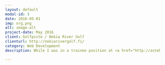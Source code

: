 ```yaml
---
layout: default
modal-id: 3
date: 2016-05-01
img: nrg.png
alt: image-alt
project-date: May 2016
client: Golfpiste / Nokia River Golf
clienturl: http://nokiarivergolf.fi/
category: Web Development
description: While I was in a trainee position at <a href="http://astehelsinki.fi/">Aste</a> in the spring of 2016 I was assigned to build two sites for Golfpiste from existing plans made in Photoshop. Golfpiste was the client but the golf courses (Nokia River Golf & Tahko Golf) were the main clients with whom I was in contact.

---
```

